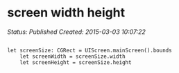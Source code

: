 # screen width height

_Status: Published_
_Created: 2015-03-03 10:07:22_

<code>
let screenSize: CGRect = UIScreen.mainScreen().bounds
    let screenWidth = screenSize.width
    let screenHeight = screenSize.height
</code>